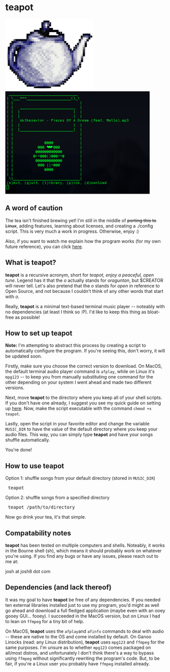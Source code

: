 # teapot
![Logo](images/teapot-logo-small.png) ![Screenshot](images/teapot-screenshot2.png)

## A word of caution
The tea isn't finished brewing yet! I'm still in the middle of ~~porting this to Linux~~, adding features, learning about licenses, and creating a ./config script. This is very much a work in progress. Otherwise, enjoy :)

Also, if you want to watch me explain how the program works (for my own future reference), you can click [here](https://youtu.be/EEDab9rvor4).

## What is teapot?
**teapot** is a recursive acronym, short for *teapot, enjoy a peaceful, open tune*. Legend has it that the *o* actually stands for *oraguntan*, but $CREATOR will never tell. Let's also pretend that the *o* stands for *open* in reference to Open Source, and not because I couldn't think of any other words that start with *o*.

Really, **teapot** is a minimal text-based terminal music player -- noteably with no dependencies (at least I think so :P). I'd like to keep this thing as bloat-free as possible!

## How to set up teapot
**Note:** I'm attempting to abstract this process by creating a script to automatically configure the program. If you're seeing this, don't worry, it will be updated soon.

Firstly, make sure you choose the correct version to download. On MacOS, the default terminal audio player command is `afplay`, while on Linux it's `mpg123` -- to keep you from manually substituting one command for the other depending on your system I went ahead and made two different versions.

Next, move **teapot** to the directory where you keep all of your shell scripts. If you don't have one already, I suggest you see my quick guide on setting up [here](https://github.com/joshnatis/shell-skriptz). Now, make the script executable with the command `chmod +x teapot`.

Lastly, open the script in your favorite editor and change the variable `MUSIC_DIR` to have the value of the default directory where you keep your audio files. This way, you can simply type **teapot** and have your songs shuffle automatically. 

You're done!

## How to use teapot
Option 1: shuffle songs from your default directory (stored in `MUSIC_DIR`)
<pre> teapot </pre>
Option 2: shuffle songs from a specified directory
<pre> teapot /path/to/directory </pre>
Now go drink your tea, it's that simple.


## Compatability notes
**teapot** has been tested on multiple computers and shells. Noteably, it works in the Bourne shell (sh), which means it should probably work on whatever you're using. If you find any bugs or have any issues, please reach out to me at:

josh at josh8 dot com

## Dependencies (and lack thereof)
It was my goal to have **teapot** be free of any dependencies. If you needed ten external libraries installed just to use my program, you'd might as well go ahead and download a full fledged application (maybe even with an ooey gooey GUI... fooey). I succeeded in the MacOS version, but on Linux I had to lean on `ffmpeg` for a tiny bit of help.

On MacOS, **teapot** uses the `afplay`and `afinfo` commands to deal with audio -- these are native to the OS and come installed by default. On Ganoo Linocks (read: any Linux distribution), **teapot** uses `mpg123` and `ffmpeg` for the same purposes. I'm unsure as to whether `mpg123` comes packaged on all/most distros, and unfortunately I don't think there's a way to bypass using `ffmpeg` without significantly rewriting the program's code. But, to be fair, if you're a Linux user you probably have `ffmpeg` installed already. 
